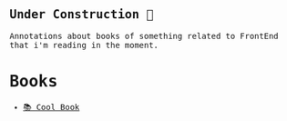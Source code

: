 <samp>

## Under Construction 🚧

Annotations about books of something related to FrontEnd that i'm reading in the moment.

# Books

- [📚 Cool Book](https://www.amazon.com.br/)

</samp>
